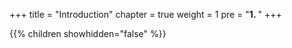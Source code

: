 +++
title = "Introduction"
chapter = true
weight = 1
pre = "<b>1. </b>"
+++


{{% children showhidden="false" %}}
